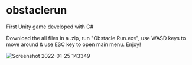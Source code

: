 # obstaclerun
First Unity game developed with C#

Download the all files in a .zip, run "Obstacle Run.exe", use WASD keys to move around & use ESC key to open main menu.
Enjoy!





![Screenshot 2022-01-25 143349](https://user-images.githubusercontent.com/75450072/151046664-6f6f3996-37cd-48be-bcc1-94060d7023c1.png)
